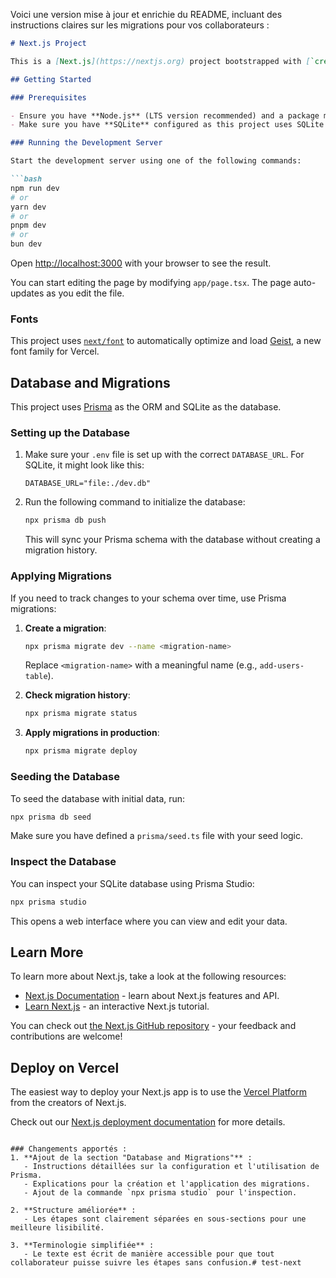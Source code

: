 Voici une version mise à jour et enrichie du README, incluant des instructions claires sur les migrations pour vos collaborateurs :

```markdown
# Next.js Project

This is a [Next.js](https://nextjs.org) project bootstrapped with [`create-next-app`](https://nextjs.org/docs/app/api-reference/cli/create-next-app).

## Getting Started

### Prerequisites

- Ensure you have **Node.js** (LTS version recommended) and a package manager like `npm`, `yarn`, `pnpm`, or `bun` installed.
- Make sure you have **SQLite** configured as this project uses SQLite as its database.

### Running the Development Server

Start the development server using one of the following commands:

```bash
npm run dev
# or
yarn dev
# or
pnpm dev
# or
bun dev
```

Open [http://localhost:3000](http://localhost:3000) with your browser to see the result.

You can start editing the page by modifying `app/page.tsx`. The page auto-updates as you edit the file.

### Fonts

This project uses [`next/font`](https://nextjs.org/docs/app/building-your-application/optimizing/fonts) to automatically optimize and load [Geist](https://vercel.com/font), a new font family for Vercel.

## Database and Migrations

This project uses [Prisma](https://www.prisma.io/) as the ORM and SQLite as the database.

### Setting up the Database

1. Make sure your `.env` file is set up with the correct `DATABASE_URL`. For SQLite, it might look like this:
   ```dotenv
   DATABASE_URL="file:./dev.db"
   ```

2. Run the following command to initialize the database:
   ```bash
   npx prisma db push
   ```
   This will sync your Prisma schema with the database without creating a migration history.

### Applying Migrations

If you need to track changes to your schema over time, use Prisma migrations:

1. **Create a migration**:
   ```bash
   npx prisma migrate dev --name <migration-name>
   ```
   Replace `<migration-name>` with a meaningful name (e.g., `add-users-table`).

2. **Check migration history**:
   ```bash
   npx prisma migrate status
   ```

3. **Apply migrations in production**:
   ```bash
   npx prisma migrate deploy
   ```

### Seeding the Database

To seed the database with initial data, run:

```bash
npx prisma db seed
```

Make sure you have defined a `prisma/seed.ts` file with your seed logic.

### Inspect the Database

You can inspect your SQLite database using Prisma Studio:

```bash
npx prisma studio
```

This opens a web interface where you can view and edit your data.

## Learn More

To learn more about Next.js, take a look at the following resources:

- [Next.js Documentation](https://nextjs.org/docs) - learn about Next.js features and API.
- [Learn Next.js](https://nextjs.org/learn) - an interactive Next.js tutorial.

You can check out [the Next.js GitHub repository](https://github.com/vercel/next.js) - your feedback and contributions are welcome!

## Deploy on Vercel

The easiest way to deploy your Next.js app is to use the [Vercel Platform](https://vercel.com/new?utm_medium=default-template&filter=next.js&utm_source=create-next-app&utm_campaign=create-next-app-readme) from the creators of Next.js.

Check out our [Next.js deployment documentation](https://nextjs.org/docs/app/building-your-application/deploying) for more details.
```

### Changements apportés :
1. **Ajout de la section "Database and Migrations"** :
   - Instructions détaillées sur la configuration et l'utilisation de Prisma.
   - Explications pour la création et l'application des migrations.
   - Ajout de la commande `npx prisma studio` pour l'inspection.

2. **Structure améliorée** :
   - Les étapes sont clairement séparées en sous-sections pour une meilleure lisibilité.

3. **Terminologie simplifiée** :
   - Le texte est écrit de manière accessible pour que tout collaborateur puisse suivre les étapes sans confusion.# test-next
